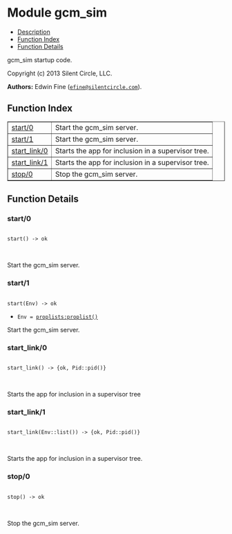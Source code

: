 

# Module gcm_sim #
* [Description](#description)
* [Function Index](#index)
* [Function Details](#functions)

gcm_sim startup code.

Copyright (c) 2013 Silent Circle, LLC.

__Authors:__ Edwin Fine ([`efine@silentcircle.com`](mailto:efine@silentcircle.com)).

<a name="index"></a>

## Function Index ##


<table width="100%" border="1" cellspacing="0" cellpadding="2" summary="function index"><tr><td valign="top"><a href="#start-0">start/0</a></td><td>Start the gcm_sim server.</td></tr><tr><td valign="top"><a href="#start-1">start/1</a></td><td>Start the gcm_sim server.</td></tr><tr><td valign="top"><a href="#start_link-0">start_link/0</a></td><td>Starts the app for inclusion in a supervisor tree.</td></tr><tr><td valign="top"><a href="#start_link-1">start_link/1</a></td><td>Starts the app for inclusion in a supervisor tree.</td></tr><tr><td valign="top"><a href="#stop-0">stop/0</a></td><td>Stop the gcm_sim server.</td></tr></table>


<a name="functions"></a>

## Function Details ##

<a name="start-0"></a>

### start/0 ###

<pre><code>
start() -&gt; ok
</code></pre>
<br />

Start the gcm_sim server.

<a name="start-1"></a>

### start/1 ###

<pre><code>
start(Env) -&gt; ok
</code></pre>

<ul class="definitions"><li><code>Env = <a href="proplists.md#type-proplist">proplists:proplist()</a></code></li></ul>

Start the gcm_sim server.

<a name="start_link-0"></a>

### start_link/0 ###

<pre><code>
start_link() -&gt; {ok, Pid::pid()}
</code></pre>
<br />

Starts the app for inclusion in a supervisor tree

<a name="start_link-1"></a>

### start_link/1 ###

<pre><code>
start_link(Env::list()) -&gt; {ok, Pid::pid()}
</code></pre>
<br />

Starts the app for inclusion in a supervisor tree.

<a name="stop-0"></a>

### stop/0 ###

<pre><code>
stop() -&gt; ok
</code></pre>
<br />

Stop the gcm_sim server.

